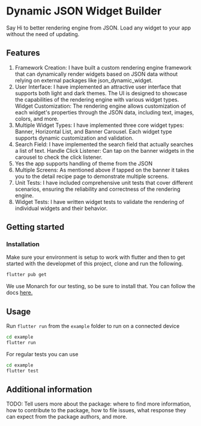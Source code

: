 <!--
This README describes the package. If you publish this package to pub.dev,
this README's contents appear on the landing page for your package.

For information about how to write a good package README, see the guide for
[writing package pages](https://dart.dev/guides/libraries/writing-package-pages).

For general information about developing packages, see the Dart guide for
[creating packages](https://dart.dev/guides/libraries/create-library-packages)
and the Flutter guide for
[developing packages and plugins](https://flutter.dev/developing-packages).
-->
<!--
This README describes the package. If you publish this package to pub.dev,
this README's contents appear on the landing page for your package.

For information about how to write a good package README, see the guide for
[writing package pages](https://dart.dev/guides/libraries/writing-package-pages).

For general information about developing packages, see the Dart guide for
[creating packages](https://dart.dev/guides/libraries/create-library-packages)
and the Flutter guide for
[developing packages and plugins](https://flutter.dev/developing-packages).
-->

# Dynamic JSON Widget Builder

Say Hi to better rendering engine from JSON. Load any widget to your app without the need of updating.

## Features
1. Framework Creation: I have built a custom rendering engine framework that can dynamically render widgets based on JSON data without relying on     external packages like json_dynamic_widget.
2. User Interface: I have implemented an attractive user interface that supports both light and dark themes. The UI is designed to showcase the capabilities of the rendering engine with various widget types.
Widget Customization: The rendering engine allows customization of each widget's properties through the JSON data, including text, images, colors, and more.
3. Multiple Widget Types: I have implemented three core widget types: Banner, Horizontal List, and Banner Carousel. Each widget type supports dynamic customization and validation.
4. Search Field: I have implemented the search field that actually searches a list of text.
Handle Click Listener: Can tap on the banner widgets in the carousel to check the click listener.
5. Yes the app supports handling of theme from the JSON
6. Multiple Screens: As mentioned above if tapped on the banner it takes you to the detail recipe page to demonstrate multiple screens.
7. Unit Tests: I have included comprehensive unit tests that cover different scenarios, ensuring the reliability and correctness of the rendering engine.
8. Widget Tests: I have written widget tests to validate the rendering of individual widgets and their behavior.

## Getting started

### Installation

Make sure your environment is setup to work with flutter and then to get started with the developmet of this project, clone and run the following.
    
```sh
flutter pub get
```

We use Monarch for our testing, so be sure to install that. You can follow the docs [here.](https://monarchapp.io/docs/install)

## Usage

Run `flutter run` from the `example` folder to run on a connected device

```sh
cd example
flutter run
```

For regular tests you can use

```sh
cd example
flutter test
```

## Additional information

TODO: Tell users more about the package: where to find more information, how to
contribute to the package, how to file issues, what response they can expect
from the package authors, and more.

